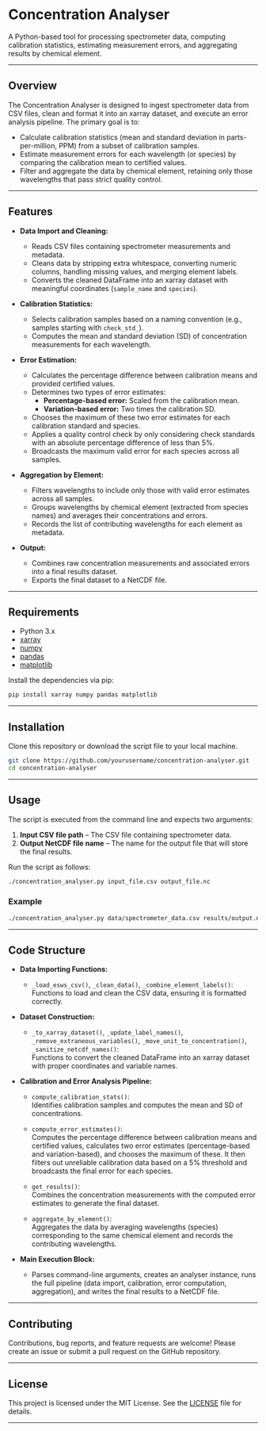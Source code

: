 # Concentration Analyser

A Python-based tool for processing spectrometer data, computing calibration statistics, estimating measurement errors, and aggregating results by chemical element.

---

## Overview

The Concentration Analyser is designed to ingest spectrometer data from CSV files, clean and format it into an xarray dataset, and execute an error analysis pipeline. The primary goal is to:
- Calculate calibration statistics (mean and standard deviation in parts-per-million, PPM) from a subset of calibration samples.
- Estimate measurement errors for each wavelength (or species) by comparing the calibration mean to certified values.
- Filter and aggregate the data by chemical element, retaining only those wavelengths that pass strict quality control.

---

## Features

- **Data Import and Cleaning:**  
  - Reads CSV files containing spectrometer measurements and metadata.
  - Cleans data by stripping extra whitespace, converting numeric columns, handling missing values, and merging element labels.
  - Converts the cleaned DataFrame into an xarray dataset with meaningful coordinates (`sample_name` and `species`).

- **Calibration Statistics:**  
  - Selects calibration samples based on a naming convention (e.g., samples starting with `check_std_`).
  - Computes the mean and standard deviation (SD) of concentration measurements for each wavelength.

- **Error Estimation:**  
  - Calculates the percentage difference between calibration means and provided certified values.
  - Determines two types of error estimates:
    - **Percentage-based error:** Scaled from the calibration mean.
    - **Variation-based error:** Two times the calibration SD.
  - Chooses the maximum of these two error estimates for each calibration standard and species.
  - Applies a quality control check by only considering check standards with an absolute percentage difference of less than 5%.
  - Broadcasts the maximum valid error for each species across all samples.

- **Aggregation by Element:**  
  - Filters wavelengths to include only those with valid error estimates across all samples.
  - Groups wavelengths by chemical element (extracted from species names) and averages their concentrations and errors.
  - Records the list of contributing wavelengths for each element as metadata.

- **Output:**  
  - Combines raw concentration measurements and associated errors into a final results dataset.
  - Exports the final dataset to a NetCDF file.

---

## Requirements

- Python 3.x
- [xarray](https://xarray.pydata.org/)
- [numpy](https://numpy.org/)
- [pandas](https://pandas.pydata.org/)
- [matplotlib](https://matplotlib.org/)

Install the dependencies via pip:

```bash
pip install xarray numpy pandas matplotlib
```

---

## Installation

Clone this repository or download the script file to your local machine.

```bash
git clone https://github.com/yourusername/concentration-analyser.git
cd concentration-analyser
```

---

## Usage

The script is executed from the command line and expects two arguments:
1. **Input CSV file path** – The CSV file containing spectrometer data.
2. **Output NetCDF file name** – The name for the output file that will store the final results.

Run the script as follows:

```bash
./concentration_analyser.py input_file.csv output_file.nc
```

### Example

```bash
./concentration_analyser.py data/spectrometer_data.csv results/output.nc
```

---

## Code Structure

- **Data Importing Functions:**  
  - `_load_esws_csv()`, `_clean_data()`, `_combine_element_labels()`:  
    Functions to load and clean the CSV data, ensuring it is formatted correctly.

- **Dataset Construction:**  
  - `_to_xarray_dataset()`, `_update_label_names()`, `_remove_extraneous_variables()`, `_move_unit_to_concentration()`, `_sanitize_netcdf_names()`:  
    Functions to convert the cleaned DataFrame into an xarray dataset with proper coordinates and variable names.

- **Calibration and Error Analysis Pipeline:**  
  - `compute_calibration_stats()`:  
    Identifies calibration samples and computes the mean and SD of concentrations.
  
  - `compute_error_estimates()`:  
    Computes the percentage difference between calibration means and certified values, calculates two error estimates (percentage-based and variation-based), and chooses the maximum of these. It then filters out unreliable calibration data based on a 5% threshold and broadcasts the final error for each species.
  
  - `get_results()`:  
    Combines the concentration measurements with the computed error estimates to generate the final dataset.
  
  - `aggregate_by_element()`:  
    Aggregates the data by averaging wavelengths (species) corresponding to the same chemical element and records the contributing wavelengths.

- **Main Execution Block:**  
  - Parses command-line arguments, creates an analyser instance, runs the full pipeline (data import, calibration, error computation, aggregation), and writes the final results to a NetCDF file.

---

## Contributing

Contributions, bug reports, and feature requests are welcome! Please create an issue or submit a pull request on the GitHub repository.

---

## License

This project is licensed under the MIT License. See the [LICENSE](LICENSE) file for details.

---
